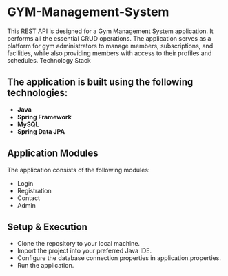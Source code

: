 # GYM-Management-System
This REST API is designed for a Gym Management System application. It performs all the essential CRUD operations. The application serves as a platform for gym administrators to manage members, subscriptions, and facilities, while also providing members with access to their profiles and schedules.
Technology Stack
## The application is built using the following technologies:

- **Java**
- **Spring Framework**
- **MySQL**
- **Spring Data JPA**
## Application Modules
The application consists of the following modules:

* Login
* Registration
* Contact
* Admin

## Setup & Execution
- Clone the repository to your local machine.
- Import the project into your preferred Java IDE.
- Configure the database connection properties in application.properties.
- Run the application.
